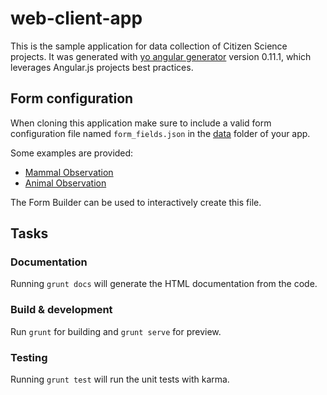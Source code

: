 # web-client-app

This is the sample application for data collection of Citizen Science projects. It was
generated with [yo angular generator](https://github.com/yeoman/generator-angular)
version 0.11.1, which leverages Angular.js projects best practices.

## Form configuration

When cloning this application make sure to include a valid form configuration file named `form_fields.json` in the [data](./app/data/) folder of your app.

Some examples are provided:
* [Mammal Observation](./app/data/form_fields_mammalObservation.json)
* [Animal Observation](./app/data/form_fields_reportExample.json)

The Form Builder can be used to interactively create this file.

## Tasks
### Documentation

Running `grunt docs` will generate the HTML documentation from the code.

### Build & development

Run `grunt` for building and `grunt serve` for preview.

### Testing

Running `grunt test` will run the unit tests with karma.
